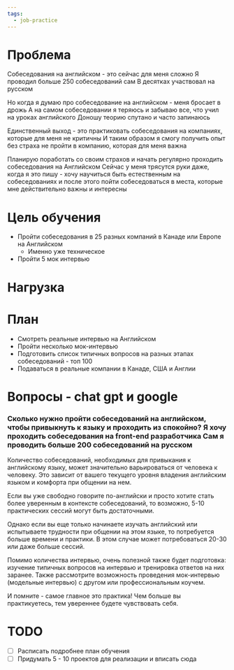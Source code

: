```yaml
---
tags:
  - job-practice
---
```

# Проблема

Собеседования на английском - это сейчас для меня сложно
Я проводил больше 250 собеседований сам
В десятках участвовал на русском

Но когда я думаю про собеседование на английском - меня бросает в дрожь
А на самом собеседовании я теряюсь и забываю все, что учил на уроках английского
Доношу теорию спутано и часто запинаюсь

Единственный выход - это практиковать собеседования на компаниях, которые для меня не критичны
И таким образом я смогу получить опыт без страха не пройти в компанию, которая для меня важна

Планирую поработать со своим страхов и начать регулярно проходить собеседования на Английском
Сейчас у меня трясутся руки даже, когда я это пишу - хочу научиться быть естественным на собеседованиях и после этого пойти собеседоваться в места,
которые мне действительно важны и интересны
# Цель обучения

- Пройти собеседования в 25 разных компаний в Канаде или Европе на Английском
	- Именно уже техническое
- Пройти 5 мок интервью


# Нагрузка



# План

- Смотреть реальные интервью на Английском
- Пройти несколько мок-интервью
- Подготовить список типичных вопросов на разных этапах собеседований - топ 100
- Подаваться в реальные компании в Канаде, США и Англии


# Вопросы - chat gpt и google


### Сколько нужно пройти собеседований на английском, чтобы привыкнуть к языку и проходить из спокойно? Я хочу проходить собеседования на front-end разработчика Сам я проводить больше 200 собеседований на русском

Количество собеседований, необходимых для привыкания к английскому языку, может значительно варьироваться от человека к человеку. Это зависит от вашего текущего уровня владения английским языком и комфорта при общении на нем.

Если вы уже свободно говорите по-английски и просто хотите стать более уверенным в контексте собеседований, то возможно, 5-10 практических сессий могут быть достаточными. 

Однако если вы еще только начинаете изучать английский или испытываете трудности при общении на этом языке, то потребуется больше времени и практики. В этом случае может потребоваться 20-30 или даже больше сессий.

Помимо количества интервью, очень полезной также будет подготовка: изучение типичных вопросов на интервью и тренировка ответов на них заранее. Также рассмотрите возможность проведения мок-интервью (модельные интервью) с другом или профессиональным коучем.

И помните - самое главное это практика! Чем больше вы практикуетесь, тем увереннее будете чувствовать себя.

# TODO

- [ ] Расписать подробнее план обучения
- [ ] Придумать 5 - 10 проектов для реализации и вписать сюда